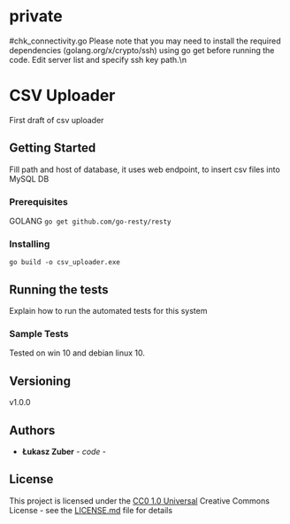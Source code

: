 # private
#chk_connectivity.go
Please note that you may need to install the required dependencies (golang.org/x/crypto/ssh) using go get before running the code.
Edit server list and specify ssh key path.\n


# CSV Uploader
First draft of csv uploader


## Getting Started

Fill path and host of database, it uses web endpoint, to insert csv files into MySQL DB

### Prerequisites

GOLANG
`go get github.com/go-resty/resty`

### Installing

`go build -o csv_uploader.exe`

## Running the tests

Explain how to run the automated tests for this system

### Sample Tests

Tested on win 10 and debian linux 10.



## Versioning

v1.0.0

## Authors

  - **Łukasz Zuber** - *code* -


## License

This project is licensed under the [CC0 1.0 Universal](LICENSE.md)
Creative Commons License - see the [LICENSE.md](LICENSE.md) file for
details



  
